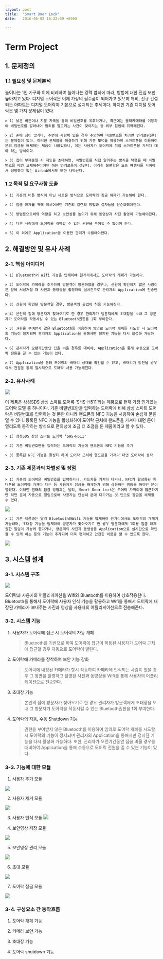 ```yaml
---
layout: post
title:  "Smart Door Lock"
date:   2016-06-02 15:22:09 +0900

---
```



# Term Project



## 1. 문제정의



### 1.1	필요성 및 문제분석



늘어나는 1인 가구와 이에 비례하여 늘어나는 강력 범죄에 따라, 방범에 대한 관심 또한 높아지고 있다. 디지털 도어락은 이제 가정의 필수품이 되어가고 있으며 특히, 신규 건설되는 아파트는 디지털 도어락이 기본으로 설치되는 추세이다. 하지만 기존 디지털 도어락은 몇 가지 문제점이 있다.

	> 1) 낡은 버튼이나 지문 자국을 통해 비밀번호를 유추하거나, 최근에는 몰래카메라를 이용하여 비밀번호를 알아내어 범죄를 일으키는 사건이 잦아지는 등 외부 침입에 취약해진다.

	> 2) 손에 짐이 많거나, 주변에 사람이 있을 경우 주의하여 비밀번호를 치려면 번거로워진다는 문제점이 있다. 이러한 문제점을 해결하기 위해 기존 NFC를 이용하여 스마트폰을 이용하여 문의 잠금을 해제하는 제품이 나와있으나, 이는 사용자가 도어락에 직접 스마트폰을 가져다 대야 하는 방식이다.

	> 3) 집이 부재중일 시 지인을 초대하면, 비밀번호를 직접 알려주는 방식을 택했을 때 비밀번호를 매번 교체해주어야만 하는 번거로움이 생긴다. 이러한 불편함은 요즘 여행자들 사이에서 성행하고 있는 Airbnb에서도 또한 나타난다.




### 1.2 목적 및 요구사항 도출



	> 1) 기존의 버튼 방식이 아닌 새로운 방식으로 도어락의 잠금 해제가 가능해야 한다.

	> 2) 잠금 해제를 위해 이루어졌던 기존의 일련의 방법과 절차들을 단순화해야한다.

	> 3) 방범용으로써의 역할을 하고 보안성를 높이기 위해 동영상과 사진 촬영이 가능해야한다.

	> 4) 다른 사람에게 도어락을 개폐할 수 있는 권한을 부여할 수 있어야 한다.

	> 5) 이 외에도 Application을 이용한 관리가 수월해야한다.




## 2. 해결방안 및 유사 사례



### 2-1. 핵심 아이디어



	> 1) Bluetooth와 Wifi 기능을 탑재하여 원거리에서도 도어락의 개폐가 가능하다.

	> 2) 도어락에 카메라를 추가하여 방문객이 방문하였을 경우나, 신원이 확인되지 않은 사람이 문 앞에 서성거릴 때 사진과 동영상을 촬영하여 실시간으로 관리자의 Application에 전송한다.

	> 3) 신원이 확인된 방문객일 경우, 방문객의 출입이 허용 가능해진다.

	> 4) 본인의 집에 방문자가 찾아오기로 한 경우 관리자가 방문객에게 초대장을 보내 그 방문자가 도어락을 작동시킬 수 있는 Bluetooth권한을 1회 부여한다.

	> 5) 권한을 부여받지 않은 Bluetooth를 이용하여 임의로 도어락 개폐를 시도할 시 도어락의 기능이 정지되며 관리자의 Application을 통해서만 정지된 기능을 다시 활성화 가능하다.

	> 6) 관리자가 오랜기간동안 집을 비울 경우를 대비해, Application을 통해 수동으로 도어락 전원을 끌 수 있는 기능이 있다.

	> 7) Application을 통해 도어락의 배터리 상태를 확인할 수 있고, 배터리가 방전될 경우 외부 전원을 통해 일시적으로 도어락 사용 가능해진다.




### 2-2. 유사사례



![](http://www.samsungsds-nss.com/ko/solution/country/ddl/img/SHS-h511_001.jpg)

이 제품은 삼성SDS 삼성 스마트 도어록 ‘SHS-H511‘라는 제품으로 현재 가장 인기있는 도어락 모델 중 하나이다. 기존 비밀번호만을 입력하는 도어락에 비해 삼성 스마트 도어락은 비밀번호를 입력하는 것 뿐만 아니라 핸드폰의 NFC 기능을 사용하여 손쉽게 문을 열 수 있다. 등록된 NFC 기능을 활성화하여 도어락 근처에 핸드폰을 가져다 대면 문이 열리도록 동작하는 방식으로 편의성에 조금 더 초점을 둔 제품이라고 할 수 있다.

	> 1) 삼성SDS 삼성 스마트 도어락 ‘SHS-H511'

	> 2) 기존 비밀번호만을 입력하는 도어락의 기능에 핸드폰의 NFC 기능을 추가

	> 3) 등록된 NFC 기능을 활성화 하여 도어락 근처에 핸드폰을 가져다 대면 도어락이 동작

### 2-3. 기존 제품과의 차별성 및 장점



	> 1) 기존의 도어락은 비밀번호를 입력하거나, 카드키를 가져다 대거나, NFC가 활성화된 휴대폰을 도어락에 가져다 대는 등 사용자가 잠금을 해제하기 위해 상응하는 행동을 해야만 문이 열렸다. 이러한 원래의 잠금 방법과는 달리, Smart Door Lock은 도어락 가까이에 접근하기만 하면 문이 자동으로 열림으로써 사용자는 단순히 문에 다가가는 것 만으로 잠금을 해제할 수 있다.

![](https://lh3.googleusercontent.com/-AMFr2D8wkHg/V1h4OalYtVI/AAAAAAABPIo/eYgv6-mZYNQA5gH6gwDBMU1KiWWCQx3UwCL0B/w475-h577-no/%25EA%25B7%25B8%25EB%25A6%25BC1.jpg)

	> 2) 기존 제품과는 달리 Bluetooth와Wifi 기능을 탑재하여 원거리에서도 도어락의 개폐가 가능하며, 초대장 기능을 탑재하여 방문자가 찾아오기로 한 경우 방문자에게 1회용 잠금 해제 권한 일임이 가능케 한다거나, 방문객의 사진과 동영상을 Application으로 실시간으로 확인할 수 있게 하는 등의 기능이 추가되어 더욱 편리하고 안전한 이용을 할 수 있도록 한다.

![](https://lh6.googleusercontent.com/-P16ObHS8vZU/V1h4OqIZkCI/AAAAAAABPIo/rWjKIBYIwDYWtIqGLDT1So-xFOH1aHLAACL0B/w559-h577-no/%25EA%25B7%25B8%25EB%25A6%25BC2.jpg)





## 3. 시스템 설계



### 3-1. 시스템 구조



![](https://lh3.googleusercontent.com/-6IghTG_ewgk/V1QJeQCv80I/AAAAAAAAAA0/RnNwYVdpsiAlPFQ1_eBkuW8yIYeSJwVEwCL0B/w953-h491-no/%25EA%25B5%25AC%25EC%25A1%25B0.png)

도어락과 사용자의 어플리케이션을 Wifi와 Bluetooth를 이용하여 상호작용한다. Bluetooth를 통해서 도어락에 사용자 인식 기능을 활용하고 Wifi를 통해서 도어락에 내장된 카메라가 보내주는 사진과 영상을 사용자의 어플리케이션으로 전송해준다.





### 3-2. 시스템 기능



1) 사용자가 도어락에 접근 시 도어락의 자동 개폐

	> Bluetooth를 기반으로 하여 도어락에 접근이 허용된 사용자가 도어락 근처에 접근할 경우 자동으로 도어락이 열린다.

2) 도어락에 카메라를 장착하여 보안 기능 강화

	> 도어락에 내장된 카메라가 항시 작동하여 카메라에 인식되는 사람이 있을 경우 그 장면을 촬영하고 촬영된 사진과 동영상을 Wifi를 통해 사용자의 어플리케이션으로 전송한다.

3) 초대장 기능

	> 본인의 집에 방문자가 찾아오기로 한 경우 관리자가 방문객에게 초대장을 보내 그 방문자가 도어락을 작동시킬 수 있는 Bluetooth권한을 1회 부여한다.

4) 도어락의 자동, 수동 Shutdown 기능

	> 권한을 부여받지 않은 Bluetooth를 이용하여 임의로 도어락 개폐를 시도할 시 도어락의 기능이 정지되며 관리자의 Application을 통해서만 정지된 기능을 다시 활성화 가능하다. 또한, 관리자가 오랜기간동안 집을 비울 경우를 대비하여 Application을 통해 수동으로 도어락 전원을 끌 수 있는 기능이 있다.





### 3-3. 기능에 대한 모듈



1) 사용자 추가 모듈

![](https://lh3.googleusercontent.com/2doBHSuXZ8gwOwRH_nfClw71VHckkGV95kAlAnFKOQvxO-j2xXDYwYu0g1dFQaJRItRGjVI=s167)



2) 사용자 제거 모듈

![](https://lh3.googleusercontent.com/G-61ZrWqUb6WSphGVUs1Z4yLg42o9RwtGpCs6EsD339sA7duPj1bqN1XYGU3kMeL_6Wq8Q=s170)


3) 사용자 인식 모듈
![](https://lh3.googleusercontent.com/4iSaPDBnye0cYEZbwMpAL4VvUuDZN2ILygbmAknN8j1-tFu_znDZGzMeUSCXG_62yM8R=s170)


4) 보안영상 저장 모듈

![](https://lh3.googleusercontent.com/WbErjxvX3bUymVHGh2ss_C3RawKGlQMJeWpD0U5SFSb1SYQOdD8LTj2wMMctnKy982zjzQ=s170)


5) 보안영상 관리 모듈

![](https://lh3.googleusercontent.com/RWZUnLbPv8wQVWuUT0aACCDuCoY3RUTnn2AHim4FJEokC5ppR4vlfroY8gTK0f7rF8vdRg=s162)


6) 초대 모듈

![](https://lh3.googleusercontent.com/TLjpG8bTxbIFaygQ4GGl5SeLrXmD4XcilNmL6zgSZP1gZaUfP7rpDpQ5JyAxwhFD0pXYxFo=s170)


7) 도어락 잠금 모듈

![](https://lh3.googleusercontent.com/HNNgoMuInPkJGLRPl-bFOkkf5b1SIHh5nmUeGOscVo2_JnQO244NQyQXwfW-dCJSJRC5YQ=s170)





### 3-4. 구성요소 간 동작흐름


1) 도어락 개폐 기능





2) 카메라 보안 기능





3) 초대장 기능





4) 도어락 shutdown 기능


